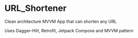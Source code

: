 # URL_Shortener
Clean architecture MVVM App that can shorten any URL

Uses Dagger-Hilt, Retrofit, Jetpack Compose and MVVM pattern
